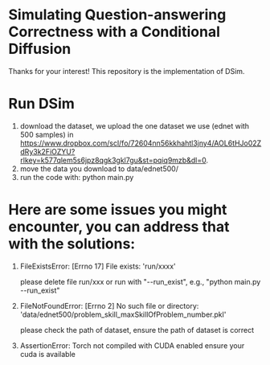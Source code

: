 # Simulating Question-answering Correctness with a Conditional Diffusion
Thanks for your interest! This repository is the implementation of DSim.


# Run DSim
1. download the dataset, we upload the one dataset we use (ednet with 500 samples) in https://www.dropbox.com/scl/fo/72604nn56kkhahtl3jny4/AOL6tHJo02ZdRy3k2FiOZYU?rlkey=k577qlem5s6jpz8qgk3gkl7gu&st=pqiq9mzb&dl=0.
2. move the data you download to data/ednet500/
3. run the code with: python main.py


# Here are some issues you might encounter, you can address that with the solutions:
1. FileExistsError: [Errno 17] File exists: 'run/xxxx'
   
   please delete file run/xxx or run with "--run_exist", e.g., "python main.py --run_exist"
   
2. FileNotFoundError: [Errno 2] No such file or directory: 'data/ednet500/problem_skill_maxSkillOfProblem_number.pkl'

   please check the path of dataset, ensure the path of dataset is correct
   
4. AssertionError: Torch not compiled with CUDA enabled
   ensure your cuda is available
